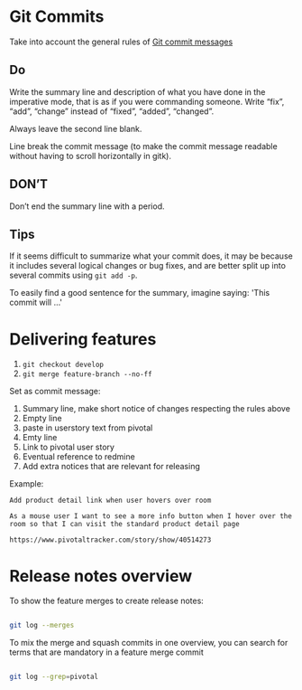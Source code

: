 Git Commits
===========

Take into account the general rules of [Git commit messages](https://gist.github.com/1475276)

Do
--

Write the summary line and description of what you have done in the imperative mode, that is as if you were commanding someone. Write “fix”, “add”, “change” instead of “fixed”, “added”, “changed”.

Always leave the second line blank.

Line break the commit message (to make the commit message readable without having to scroll horizontally in gitk).

DON’T
-----

Don’t end the summary line with a period.

Tips
----
If it seems difficult to summarize what your commit does, it may be because it includes several logical changes or bug fixes, and are better split up into several commits using `git add -p`.

To easily find a good sentence for the summary, imagine saying: 'This commit will …'


Delivering features
===================

 1. `git checkout develop`
 2. `git merge feature-branch --no-ff`

Set as commit message:

 1. Summary line, make short notice of changes respecting the rules above
 2. Empty line
 3. paste in userstory text from pivotal
 4. Emty line
 5. Link to pivotal user story
 6. Eventual reference to redmine
 7. Add extra notices that are relevant for releasing

Example:

    Add product detail link when user hovers over room

    As a mouse user I want to see a more info button when I hover over the
    room so that I can visit the standard product detail page

    https://www.pivotaltracker.com/story/show/40514273


Release notes overview
======================

To show the feature merges to create release notes:

```sh

git log --merges

```

To mix the merge and squash commits in one overview, you can search for
terms that are mandatory in a feature merge commit

```sh

git log --grep=pivotal

```


